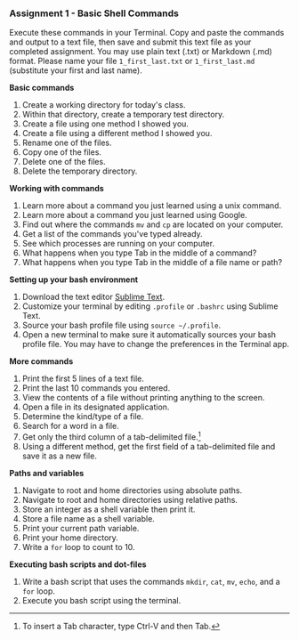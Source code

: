### Assignment 1 - Basic Shell Commands

Execute these commands in your Terminal. Copy and paste the commands and output to a text file, then save and submit this text file as your completed assignment. You may use plain text (.txt) or Markdown (.md) format. Please name your file `1_first_last.txt` or `1_first_last.md` (substitute your first and last name).

**Basic commands**

1. Create a working directory for today's class.
2. Within that directory, create a temporary test directory.
3. Create a file using one method I showed you.
4. Create a file using a different method I showed you.
5. Rename one of the files.
6. Copy one of the files.
7. Delete one of the files.
8. Delete the temporary directory.

**Working with commands**

1. Learn more about a command you just learned using a unix command.
2. Learn more about a command you just learned using Google.
3. Find out where the commands `mv` and `cp` are located on your computer.
4. Get a list of the commands you've typed already.
5. See which processes are running on your computer.
6. What happens when you type Tab in the middle of a command?
7. What happens when you type Tab in the middle of a file name or path?

**Setting up your bash environment**

1. Download the text editor [Sublime Text](https://www.sublimetext.com).
2. Customize your terminal by editing `.profile` or `.bashrc` using Sublime Text.
3. Source your bash profile file using `source ~/.profile`.
4. Open a new terminal to make sure it automatically sources your bash profile file. You may have to change the preferences in the Terminal app.

**More commands**

1. Print the first 5 lines of a text file.
2. Print the last 10 commands you entered.
3. View the contents of a file without printing anything to the screen.
4. Open a file in its designated application.
5. Determine the kind/type of a file.
6. Search for a word in a file.
7. Get only the third column of a tab-delimited file.[^1]
8. Using a different method, get the first field of a tab-delimited file and save it as a new file.

[^1]: To insert a Tab character, type Ctrl-V and then Tab.

**Paths and variables**

1. Navigate to root and home directories using absolute paths.
2. Navigate to root and home directories using relative paths.
3. Store an integer as a shell variable then print it.
4. Store a file name as a shell variable.
5. Print your current path variable.
6. Print your home directory.
7. Write a `for` loop to count to 10.

**Executing bash scripts and dot-files**

1. Write a bash script that uses the commands `mkdir`, `cat`, `mv`, `echo`, and a `for` loop.
2. Execute you bash script using the terminal.
